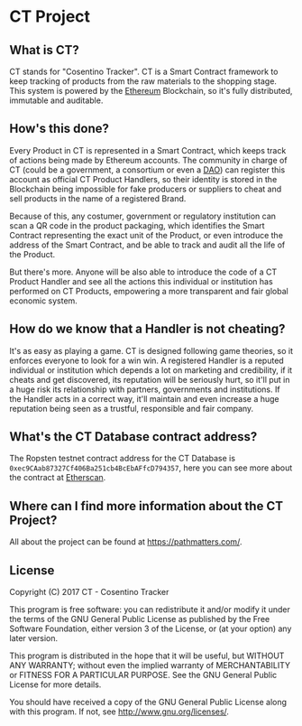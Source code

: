 # CT Project

## What is CT?

CT stands for "Cosentino Tracker". CT is a Smart Contract framework to keep tracking of products from the raw materials to the shopping stage. This system is powered by the [Ethereum](https://ethereum.org) Blockchain, so it's fully distributed, immutable and auditable.

## How's this done?

Every Product in CT is represented in a Smart Contract, which keeps track of actions being made by Ethereum accounts. The community in charge of CT (could be a government, a consortium or even a [DAO](https://en.wikipedia.org/wiki/Decentralized_autonomous_organization)) can register this account as official CT Product Handlers, so their identity is stored in the Blockchain being impossible for fake producers or suppliers to cheat and sell products in the name of a registered Brand.

Because of this, any costumer, government or regulatory institution can scan a QR code in the product packaging, which identifies the Smart Contract representing the exact unit of the Product, or even introduce the address of the Smart Contract, and be able to track and audit all the life of the Product.

But there's more. Anyone will be also able to introduce the code of a CT Product Handler and see all the actions this individual or institution has performed on CT Products, empowering a more transparent and fair global economic system.

## How do we know that a Handler is not cheating?

It's as easy as playing a game. CT is designed following game theories, so it enforces everyone to look for a win win. A registered Handler is a reputed individual or institution which depends a lot on marketing and credibility, if it cheats and get discovered, its reputation will be seriously hurt, so it'll put in a huge risk its relationship with partners, governments and institutions. If the Handler acts in a correct way, it'll maintain and even increase a huge reputation being seen as a trustful, responsible and fair company.

## What's the CT Database contract address?

The Ropsten testnet contract address for the CT Database is `0xec9CAab87327Cf406Ba251cb4BcEbAFfcD794357`, here you can see more about the contract at [Etherscan](https://testnet.etherscan.io/address/0xec9caab87327cf406ba251cb4bcebaffcd794357).

## Where can I find more information about the CT Project?

All about the project can be found at https://pathmatters.com/.

## License

Copyright (C) 2017  CT - Cosentino Tracker

This program is free software: you can redistribute it and/or modify
it under the terms of the GNU General Public License as published by
the Free Software Foundation, either version 3 of the License, or
(at your option) any later version.

This program is distributed in the hope that it will be useful,
but WITHOUT ANY WARRANTY; without even the implied warranty of
MERCHANTABILITY or FITNESS FOR A PARTICULAR PURPOSE.  See the
GNU General Public License for more details. 

You should have received a copy of the GNU General Public License
along with this program. If not, see <http://www.gnu.org/licenses/>.
